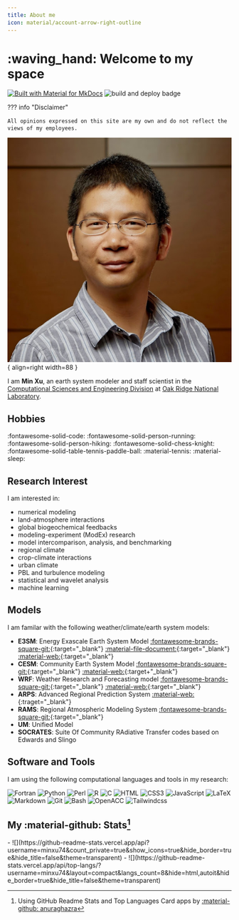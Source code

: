 ```yaml
---
title: About me
icon: material/account-arrow-right-outline
---
```


<!-- material/emoticon-happy-outline    -->

# :waving_hand: Welcome to my space
[![Built with Material for MkDocs](https://img.shields.io/badge/Material_for_MkDocs-526CFE?style=flat&logo=MaterialForMkDocs&logoColor=white)](https://squidfunk.github.io/mkdocs-material/)
![build and deploy badge](https://github.com/minxu74/minxu74.github.io/actions/workflows/docdeploy.yml/badge.svg)

??? info "Disclaimer"

    All opinions expressed on this site are my own and do not reflect the views of my employees.


![Min Xu's Photo](./assets/image/MinXu.jpg){ align=right width=88 }

I am __Min Xu__, an earth system modeler and staff scientist in the [Computational Sciences and Engineering Division](https://www.ornl.gov/division/csed) at 
[Oak Ridge National Laboratory](https://www.ornl.gov). 

## Hobbies

:fontawesome-solid-code:
:fontawesome-solid-person-running:
:fontawesome-solid-person-hiking:
:fontawesome-solid-chess-knight:
:fontawesome-solid-table-tennis-paddle-ball:
:material-tennis:
:material-sleep:

## Research Interest

I am interested in:

  - numerical modeling 
  - land-atmosphere interactions 
  - global biogeochemical feedbacks
  - modeling-experiment (ModEx) research
  - model intercomparison, analysis, and benchmarking
  - regional climate
  - crop-climate interactions
  - urban climate 
  - PBL and turbulence modeling
  - statistical and wavelet analysis
  - machine learning

## Models

I am familar with the following weather/climate/earth system models:

  - __E3SM__: Energy Exascale Earth System Model
             [:fontawesome-brands-square-git:](https://github.com/e3sm-project/E3SM){:target="_blank"} 
             [:material-file-document:](https://docs.e3sm.org/E3SM){:target="_blank"}
             [:material-web:](https://e3sm.org){:target="_blank"}
  - __CESM__: Community Earth System Model
             [:fontawesome-brands-square-git:](https://github.com/ESCOMP/CESM){:target="_blank"} 
             [:material-web:](https://cesm.ucar.edu){:target+"_blank"}
  - __WRF__: Weather Research and Forecasting model
             [:fontawesome-brands-square-git:](https://github.com/wrf-model/WRF){:target="_blank"} 
             [:material-web:](https://www.mmm.ucar.edu/models/wrf){:target="_blank"}
  - __ARPS__: Advanced Regional Prediction System
             [:material-web:](https://arps.caps.ou.edu/){:traget="_blank"}
  - __RAMS__: Regional Atmospheric Modeling System [:fontawesome-brands-square-git:](https://github.com/RAMSmodel/RAMS){:target="_blank"} 
  - __UM__: Unified Model
  - __SOCRATES__: Suite Of Community RAdiative Transfer codes based on Edwards and Slingo

## Software and Tools

I am using the following computational languages and tools in my research:  


![Fortran](https://img.shields.io/badge/Fortran-3776AB?style=for-the-badge&logo=fortran)
![Python](https://img.shields.io/badge/Python-3776AB?style=for-the-badge&logo=python&logoColor=white)
![Perl](https://img.shields.io/badge/Perl-3776AB?style=for-the-badge&logo=perl&logoColor=white)
![R](https://img.shields.io/badge/R-3776AB?style=for-the-badge&logo=r&logoColor=white)
![C](https://img.shields.io/badge/C-3776AB?style=for-the-badge&logo=c&logoColor=white)
![HTML](https://img.shields.io/badge/HTML5-E34F26?style=for-the-badge&logo=html5&logoColor=white)
![CSS3](https://img.shields.io/badge/CSS3-E34F26?style=for-the-badge&logo=css3&logoColor=white)
![JavaScript](https://img.shields.io/badge/javascript-E34F26?style=for-the-badge&logo=javascript&logoColor=white)
![LaTeX](https://img.shields.io/badge/latex-3776AB?style=for-the-badge&logo=latex&logoColor=white)
![Markdown](https://img.shields.io/badge/markdown-3776AB?style=for-the-badge&logo=markdown&logoColor=white)
![Git](https://img.shields.io/badge/git-3776AB?style=for-the-badge&logo=git&logoColor=white)
![Bash](https://img.shields.io/badge/bash/tcsh-3776AB?style=for-the-badge&logo=bash&logoColor=white)
![OpenACC](https://img.shields.io/badge/openacc-3776AB?style=for-the-badge&logo=openacc&logoColor=white)
![Tailwindcss](https://img.shields.io/badge/Tailwind-3776AB?style=for-the-badge&logo=tailwindcss&logoColor=white)


## My :material-github: Stats[^1]

<div class="grid cards" markdown>
   - ![](https://github-readme-stats.vercel.app/api?username=minxu74&count_private=true&show_icons=true&hide_border=true&hide_title=false&theme=transparent)
   - ![](https://github-readme-stats.vercel.app/api/top-langs/?username=minxu74&layout=compact&langs_count=8&hide=html,autoit&hide_border=true&hide_title=false&theme=transparent)
</div>


[^1]: Using GitHub Readme Stats and Top Languages Card apps by [:material-github: anuraghazra](https://github.com/anuraghazra/github-readme-stats)
